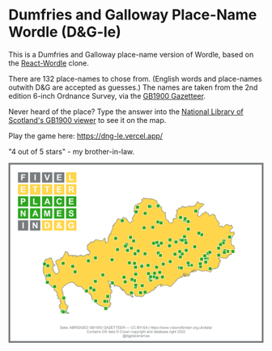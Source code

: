 # Dumfries and Galloway Place-Name Wordle (D&G-le)

This is a Dumfries and Galloway place-name version of Wordle, based on the [React-Wordle](https://github.com/cwackerfuss/react-wordle) clone.

There are 132 place-names to chose from. (English words and place-names outwith D&G are accepted as guesses.) The names are taken from the 2nd edition 6-inch Ordnance Survey, via the [GB1900 Gazetteer](https://www.visionofbritain.org.uk/data/).

Never heard of the place? Type the answer into the [National Library of Scotland's GB1900 viewer](https://geo.nls.uk/maps/gb1900/#zoom=6&lat=55.0000&lon=-2.5000&layer=0) to see it on the map.

Play the game here: https://dng-le.vercel.app/

"4 out of 5 stars" - my brother-in-law.
<p align="center">
<img src="/DnG-le%20Answer%20Map.png" width="600">
</p>
